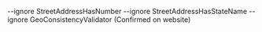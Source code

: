 --ignore StreetAddressHasNumber --ignore StreetAddressHasStateName --ignore GeoConsistencyValidator (Confirmed on website)
